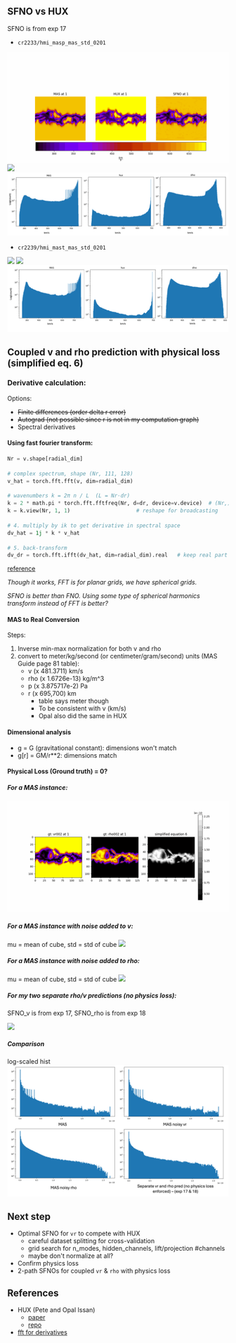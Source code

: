 ## SFNO vs HUX

SFNO is from exp 17

- `cr2233/hmi_masp_mas_std_0201`
<img src="resources/week_18/sfno_vs_hux_1.gif">
<img src="resources/week_18/sfno_vs_hux_error_1.gif">
<img src="resources/week_18/sfno_vs_hux_dist_1.png">

- `cr2239/hmi_mast_mas_std_0201`
<img src="resources/week_18/sfno_vs_hux_2.gif">
<img src="resources/week_18/sfno_vs_hux_error_2.gif">
<img src="resources/week_18/sfno_vs_hux_dist_2.png">


## Coupled v and rho prediction with physical loss (simplified eq. 6)

### Derivative calculation:

Options:

- ~~Finite differences (order delta r error)~~
- ~~Autograd (not possible since r is not in my computation graph)~~
- Spectral derivatives

#### Using fast fourier transform:
```py
Nr = v.shape[radial_dim]

# complex spectrum, shape (Nr, 111, 128)
v_hat = torch.fft.fft(v, dim=radial_dim) 

# wavenumbers k = 2π n / L  (L = Nr·dr)
k = 2 * math.pi * torch.fft.fftfreq(Nr, d=dr, device=v.device)  # (Nr,)
k = k.view(Nr, 1, 1)                     # reshape for broadcasting

# 4. multiply by ik to get derivative in spectral space
dv_hat = 1j * k * v_hat

# 5. back-transform
dv_dr = torch.fft.ifft(dv_hat, dim=radial_dim).real   # keep real part
```
<a href="https://www.youtube.com/watch?v=y8SqkjoKV4k">reference</a>


*Though it works, FFT is for planar grids, we have spherical grids.*

*SFNO is better than FNO. Using some type of spherical harmonics transform instead of FFT is better?*

#### MAS to Real Conversion
Steps:
1. Inverse min-max normalization for both v and rho
2. convert to meter/kg/second (or centimeter/gram/second) units (MAS Guide page 81 table):
    - v (x 481.3711) km/s
    - rho (x 1.6726e-13) kg/m^3
    - p (x 3.875717e-2) Pa
    - r (x 695,700) km 
        - table says meter though
        - To be consistent with v (km/s)
        - Opal also did the same in HUX


#### Dimensional analysis

- g = G (gravitational constant): dimensions won't match
- g[r] = GM/r**2: dimensions match

#### Physical Loss (Ground truth) = 0?

##### For a MAS instance:
<img src="resources/week_18/mas_loss.gif">

##### For a MAS instance with noise added to v:
mu = mean of cube, std = std of cube
<img src="resources/week_18/mas_noisy_v_loss.gif">

##### For a MAS instance with noise added to rho:
mu = mean of cube, std = std of cube
<img src="resources/week_18/mas_noisy_rho_loss.gif">

##### For my two separate rho/v predictions (no physics loss):
SFNO_v is from exp 17, SFNO_rho is from exp 18

<img src="resources/week_18/reza_losss.gif">

##### Comparison
log-scaled hist
<img src="resources/week_18/losses.png">


## Next step
- Optimal SFNO for `vr` to compete with HUX
    - careful dataset splitting for cross-validation
    - grid search for n_modes, hidden_channels, lift/projection #channels
    - maybe don't normalize at all?
- Confirm physics loss
- 2-path SFNOs for coupled `vr` & `rho` with physics loss

## References

- HUX (Pete and Opal Issan)
    - <a href="https://www.frontiersin.org/journals/astronomy-and-space-sciences/articles/10.3389/fspas.2021.795323/full">paper</a>
    - <a href="https://github.com/predsci/HUX-paper3/tree/main">repo</a>
- <a href="https://www.youtube.com/watch?v=y8SqkjoKV4k">fft for derivatives</a>